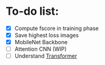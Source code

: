 # To-do list:
- [x] Compute fscore in training phase
- [x] Save highest loss images
- [x] MobileNet Backbone
- [ ] Attention CNN (WIP)
- [ ] Understand [Transformer](https://github.com/vinsis/math-and-ml-notes/blob/master/notebooks/Transformer%20-%20Illustration%20and%20code.ipynb)
